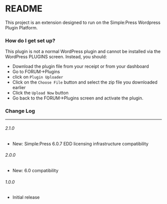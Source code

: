 # README #

This project is an extension designed to run on the Simple:Press Wordpress Plugin Platform.  

### How do I get set up? ###

This plugin is not a normal WordPress plugin and cannot be installed via the WordPress PLUGINS screen.
Instead, you should:

- Download the plugin file from your receipt or from your dashboard
- Go to FORUM->Plugins
- click on `Plugin Uploader`
- Click on the `Choose File` button and select the zip file you downloaded earlier
- Click the `Upload Now` button
- Go back to the FORUM->Plugins screen and activate the plugin.


### Change Log  ###
-----------------------------------------------------------------------------------------
###### 2.1.0
- New: Simple:Press 6.0.7 EDD licensing infrastructure compatibility

###### 2.0.0
- New: 6.0 compatibility

###### 1.0.0
- Initial release